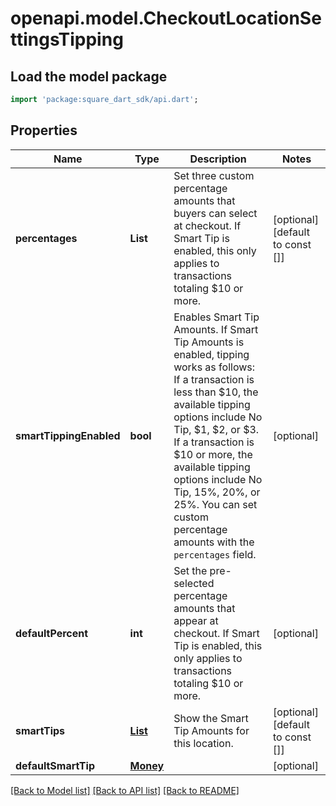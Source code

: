 # openapi.model.CheckoutLocationSettingsTipping

## Load the model package
```dart
import 'package:square_dart_sdk/api.dart';
```

## Properties
Name | Type | Description | Notes
------------ | ------------- | ------------- | -------------
**percentages** | **List<int>** | Set three custom percentage amounts that buyers can select at checkout. If Smart Tip is enabled, this only applies to transactions totaling $10 or more. | [optional] [default to const []]
**smartTippingEnabled** | **bool** | Enables Smart Tip Amounts. If Smart Tip Amounts is enabled, tipping works as follows: If a transaction is less than $10, the available tipping options include No Tip, $1, $2, or $3. If a transaction is $10 or more, the available tipping options include No Tip, 15%, 20%, or 25%.  You can set custom percentage amounts with the `percentages` field. | [optional] 
**defaultPercent** | **int** | Set the pre-selected percentage amounts that appear at checkout. If Smart Tip is enabled, this only applies to transactions totaling $10 or more. | [optional] 
**smartTips** | [**List<Money>**](Money.md) | Show the Smart Tip Amounts for this location. | [optional] [default to const []]
**defaultSmartTip** | [**Money**](Money.md) |  | [optional] 

[[Back to Model list]](../README.md#documentation-for-models) [[Back to API list]](../README.md#documentation-for-api-endpoints) [[Back to README]](../README.md)


